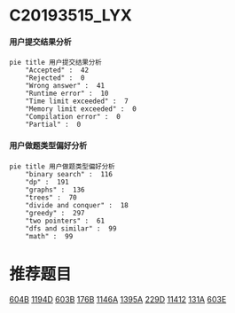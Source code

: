 # C20193515_LYX

<!-- tabs:start -->



#### **用户提交结果分析**

```mermaid
pie title 用户提交结果分析
    "Accepted" :  42
    "Rejected" :  0
    "Wrong answer" :  41
    "Runtime error" :  10
    "Time limit exceeded" :  7
    "Memory limit exceeded" :  0
    "Compilation error" :  0
    "Partial" :  0
```

#### **用户做题类型偏好分析**

```mermaid
pie title 用户做题类型偏好分析
    "binary search" :  116
    "dp" :  191
    "graphs" :  136
    "trees" :  70
    "divide and conquer" :  18
    "greedy" :  297
    "two pointers" :  61
    "dfs and similar" :  99
    "math" :  99
```



<!-- tabs:end -->
# 推荐题目
[604B](https://codeforces.com/contest/604/problem/B)
[1194D](https://codeforces.com/contest/1194/problem/D)
[603B](https://codeforces.com/contest/603/problem/B)
[176B](https://codeforces.com/contest/176/problem/B)
[1146A](https://codeforces.com/contest/1146/problem/A)
[1395A](https://codeforces.com/contest/1395/problem/A)
[229D](https://codeforces.com/contest/229/problem/D)
[11412](https://codeforces.com/contest/1141/problem/2)
[131A](https://codeforces.com/contest/131/problem/A)
[603E](https://codeforces.com/contest/603/problem/E)
